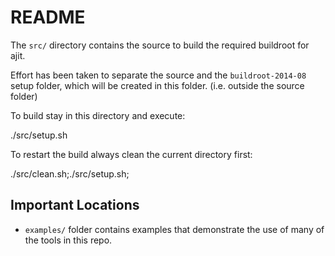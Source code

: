 README
=============

The `src/` directory contains the source
to build the required buildroot for ajit.

Effort has been taken to separate the source
and the `buildroot-2014-08` setup folder,
which will be created in this folder.
(i.e. outside the source folder)

To build stay in this directory and execute:

  ./src/setup.sh

To restart the build always clean the current directory first:

  ./src/clean.sh;./src/setup.sh;


## Important Locations

* `examples/` folder contains examples that demonstrate the
  use of many of the tools in this repo.


